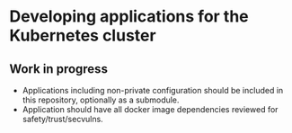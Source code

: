 # Developing applications for the Kubernetes cluster

## Work in progress

- Applications including non-private configuration should be included in this repository, optionally as a submodule.
- Application should have all docker image dependencies reviewed for safety/trust/secvulns.
